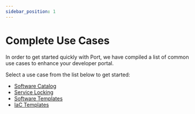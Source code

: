```yaml
---
sidebar_position: 1
---
```


# Complete Use Cases

In order to get started quickly with Port, we have compiled a list of common use cases to enhance your developer portal.

Select a use case from the list below to get started:

- [Software Catalog](./software-catalog.md)
- [Service Locking](./service-locking.md)
- [Software Templates](./software-templates.md)
- [IaC Templates](./iac-templates.md)
